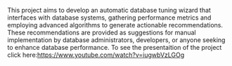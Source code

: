 This project aims to develop an automatic database tuning wizard that interfaces with database systems, gathering performance metrics and employing advanced algorithms to generate actionable recommendations. These recommendations are provided as suggestions for manual implementation by database administrators, developers, or anyone seeking to enhance database performance.
To see the presentaition of the project click here:https://www.youtube.com/watch?v=iugwbVzLGOg
